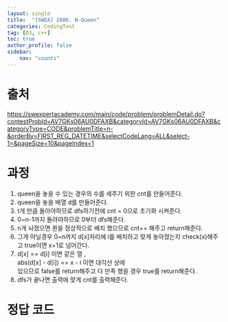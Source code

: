 ```yaml
---
layout: single
title:  "[SWEA] 2806. N-Queen"
categories: CodingTest
tag: [D3, c++]
toc: true
author_profile: false
sidebar:
    nav: "counts"
---
```


# 출처
<https://swexpertacademy.com/main/code/problem/problemDetail.do?contestProbId=AV7GKs06AU0DFAXB&categoryId=AV7GKs06AU0DFAXB&categoryType=CODE&problemTitle=n-&orderBy=FIRST_REG_DATETIME&selectCodeLang=ALL&select-1=&pageSize=10&pageIndex=1>


  
# 과정
1. queen을 놓을 수 있는 경우의 수를 세주기 위한 cnt를 만들어준다.
2. queen을 놓을 배열 d를 만들어준다.
3. t개 만큼 돌아야하므로 dfs하기전에 cnt = 0으로 초기화 시켜준다.
4. 0~n-1까지 돌려야하므로 0부터 dfs해준다.
5. n개 놔졌으면 퀸을 정상적으로 배치 했으므로 cnt++ 해주고 return해준다.
6. 그게 아닐경우 0~n까지 d[x]자리에 i를 배치하고 맞게 놓아졌는지 check(x)해주고   true이면 x+1로 넘어간다.
7. d[x] == d[i] 이면 같은 열 ,   
abs(d[x] - d[i]) == x - i 이면 대각선 상에   
있으므로 false를 return해주고 다 만족 했을 경우 true를 return해준다.
8. dfs가 끝나면 출력에 맞게 cnt를 출력해준다.
  



# 정답 코드
<script src="https://gist.github.com/kghees/bf28aee957446516cd0418904470c9aa.js"></script>
  





